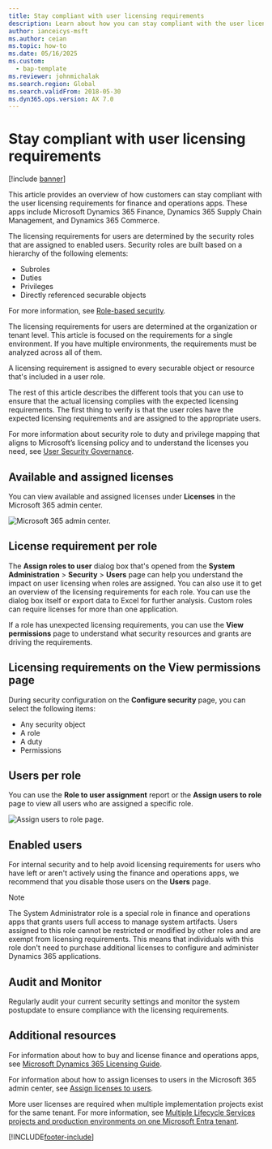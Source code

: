 ```yaml
---
title: Stay compliant with user licensing requirements
description: Learn about how you can stay compliant with the user licensing requirements for finance and operations apps per role.
author: ianceicys-msft
ms.author: ceian
ms.topic: how-to
ms.date: 05/16/2025
ms.custom: 
  - bap-template
ms.reviewer: johnmichalak
ms.search.region: Global
ms.search.validFrom: 2018-05-30
ms.dyn365.ops.version: AX 7.0
---
```


# Stay compliant with user licensing requirements

[!include [banner](../includes/banner.md)]

This article provides an overview of how customers can stay compliant with the user licensing requirements for finance and operations apps. These apps include Microsoft Dynamics 365 Finance, Dynamics 365 Supply Chain Management, and Dynamics 365 Commerce.

The licensing requirements for users are determined by the security roles that are assigned to enabled users. Security roles are built based on a hierarchy of the following elements:

- Subroles
- Duties
- Privileges
- Directly referenced securable objects

For more information, see [Role-based security](./role-based-security.md).

The licensing requirements for users are determined at the organization or tenant level. This article is focused on the requirements for a single environment. If you have multiple environments, the requirements must be analyzed across all of them.

A licensing requirement is assigned to every securable object or resource that's included in a user role.

The rest of this article describes the different tools that you can use to ensure that the actual licensing complies with the expected licensing requirements. The first thing to verify is that the user roles have the expected licensing requirements and are assigned to the appropriate users. 

For more information about security role to duty and privilege mapping that aligns to Microsoft’s licensing policy and to understand the licenses you need, see [User Security Governance](/dynamics365/fin-ops-core/fin-ops/sysadmin/security-gov-overview).

## Available and assigned licenses

You can view available and assigned licenses under **Licenses** in the Microsoft 365 admin center.

![Microsoft 365 admin center.](media/M365-admin-center.png)

## License requirement per role

The **Assign roles to user** dialog box that's opened from the **System Administration** \> **Security** \> **Users** page can help you understand the impact on user licensing when roles are assigned. You can also use it to get an overview of the licensing requirements for each role. You can use the dialog box itself or export data to Excel for further analysis. Custom roles can require licenses for more than one application.

If a role has unexpected licensing requirements, you can use the **View permissions** page to understand what security resources and grants are driving the requirements.

## Licensing requirements on the View permissions page

During security configuration on the **Configure security** page, you can select the following items:

- Any security object
- A role
- A duty
- Permissions

## Users per role

You can use the **Role to user assignment** report or the **Assign users to role** page to view all users who are assigned a specific role.

![Assign users to role page.](media/Assign-users-to-roles.png)

## Enabled users

For internal security and to help avoid licensing requirements for users who have left or aren't actively using the finance and operations apps, we recommend that you disable those users on the **Users** page.

> [!NOTE]
>  The System Administrator role is a special role in finance and operations apps that grants users full access to manage system artifacts. Users assigned to this role cannot be restricted or modified by other roles and are exempt from licensing requirements. This means that individuals with this role don't need to purchase additional licenses to configure and administer Dynamics 365 applications.



## Audit and Monitor
Regularly audit your current security settings and monitor the system postupdate to ensure compliance with the licensing requirements.

## Additional resources

For information about how to buy and license finance and operations apps, see [Microsoft Dynamics 365 Licensing Guide](https://go.microsoft.com/fwlink/?LinkId=866544&amp;clcid=0x409).

For information about how to assign licenses to users in the Microsoft 365 admin center, see [Assign licenses to users](/microsoft-365/admin/manage/assign-licenses-to-users).

More user licenses are required when multiple implementation projects exist for the same tenant. For more information, see [Multiple Lifecycle Services projects and production environments on one Microsoft Entra tenant](../../fin-ops/get-started/implement-multiple-projects-aad-tenant.md#licensing-requirements).


[!INCLUDE[footer-include](../../../includes/footer-banner.md)]
